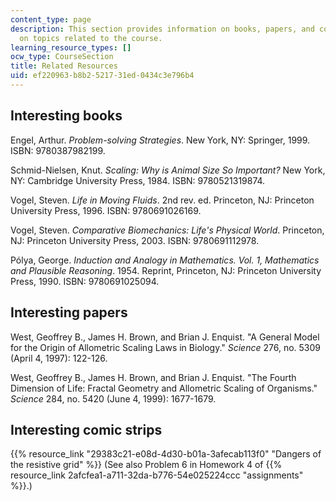 ```yaml
---
content_type: page
description: This section provides information on books, papers, and comic strips
  on topics related to the course.
learning_resource_types: []
ocw_type: CourseSection
title: Related Resources
uid: ef220963-b8b2-5217-31ed-0434c3e796b4
---
```


Interesting books
-----------------

Engel, Arthur. _Problem-solving Strategies_. New York, NY: Springer, 1999. ISBN: 9780387982199.

Schmid-Nielsen, Knut. _Scaling: Why is Animal Size So Important?_ New York, NY: Cambridge University Press, 1984. ISBN: 9780521319874.

Vogel, Steven. _Life in Moving Fluids_. 2nd rev. ed. Princeton, NJ: Princeton University Press, 1996. ISBN: 9780691026169.

Vogel, Steven. _Comparative Biomechanics: Life's Physical World_. Princeton, NJ: Princeton University Press, 2003. ISBN: 9780691112978.

Pólya, George. _Induction and Analogy in Mathematics. Vol. 1, Mathematics and Plausible Reasoning_. 1954. Reprint, Princeton, NJ: Princeton University Press, 1990. ISBN: 9780691025094.

Interesting papers
------------------

West, Geoffrey B., James H. Brown, and Brian J. Enquist. "A General Model for the Origin of Allometric Scaling Laws in Biology." _Science_ 276, no. 5309 (April 4, 1997): 122-126.

West, Geoffrey B., James H. Brown, and Brian J. Enquist. "The Fourth Dimension of Life: Fractal Geometry and Allometric Scaling of Organisms." _Science_ 284, no. 5420 (June 4, 1999): 1677-1679.

Interesting comic strips
------------------------

{{% resource_link "29383c21-e08d-4d30-b01a-3afecab113f0" "Dangers of the resistive grid" %}} (See also Problem 6 in Homework 4 of {{% resource_link 2afcfea1-a711-32da-b776-54e025224ccc "assignments" %}}.)